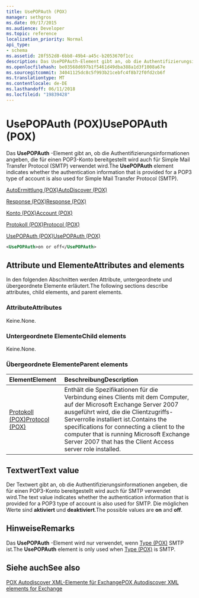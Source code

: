 ```yaml
---
title: UsePOPAuth (POX)
manager: sethgros
ms.date: 09/17/2015
ms.audience: Developer
ms.topic: reference
localization_priority: Normal
api_type:
- schema
ms.assetid: 28f552d8-6bb8-49b4-a45c-b2053670f1cc
description: Das UsePOPAuth-Element gibt an, ob die Authentifizierungsinformationen angeben, die für einen POP3-Konto bereitgestellt wird auch für Simple Mail Transfer Protocol (SMTP) verwendet wird.
ms.openlocfilehash: be03568d697b1f5461d49dba388a1d3f1008a67e
ms.sourcegitcommit: 34041125dc8c5f993b21cebfc4f8b72f0fd2cb6f
ms.translationtype: MT
ms.contentlocale: de-DE
ms.lasthandoff: 06/11/2018
ms.locfileid: "19839428"
---
```

# <a name="usepopauth-pox"></a><span data-ttu-id="66de8-103">UsePOPAuth (POX)</span><span class="sxs-lookup"><span data-stu-id="66de8-103">UsePOPAuth (POX)</span></span>

<span data-ttu-id="66de8-104">Das **UsePOPAuth** -Element gibt an, ob die Authentifizierungsinformationen angeben, die für einen POP3-Konto bereitgestellt wird auch für Simple Mail Transfer Protocol (SMTP) verwendet wird.</span><span class="sxs-lookup"><span data-stu-id="66de8-104">The **UsePOPAuth** element indicates whether the authentication information that is provided for a POP3 type of account is also used for Simple Mail Transfer Protocol (SMTP).</span></span> 
  
[<span data-ttu-id="66de8-105">AutoErmittlung (POX)</span><span class="sxs-lookup"><span data-stu-id="66de8-105">AutoDiscover (POX)</span></span>](autodiscover-pox.md)
  
[<span data-ttu-id="66de8-106">Response (POX)</span><span class="sxs-lookup"><span data-stu-id="66de8-106">Response (POX)</span></span>](response-pox.md)
  
[<span data-ttu-id="66de8-107">Konto (POX)</span><span class="sxs-lookup"><span data-stu-id="66de8-107">Account (POX)</span></span>](account-pox.md)
  
[<span data-ttu-id="66de8-108">Protokoll (POX)</span><span class="sxs-lookup"><span data-stu-id="66de8-108">Protocol (POX)</span></span>](protocol-pox.md)
  
[<span data-ttu-id="66de8-109">UsePOPAuth (POX)</span><span class="sxs-lookup"><span data-stu-id="66de8-109">UsePOPAuth (POX)</span></span>](usepopauth-pox.md)
  
```xml
<UsePOPAuth>on or off</UsePOPAuth>
```

## <a name="attributes-and-elements"></a><span data-ttu-id="66de8-110">Attribute und Elemente</span><span class="sxs-lookup"><span data-stu-id="66de8-110">Attributes and elements</span></span>

<span data-ttu-id="66de8-111">In den folgenden Abschnitten werden Attribute, untergeordnete und übergeordnete Elemente erläutert.</span><span class="sxs-lookup"><span data-stu-id="66de8-111">The following sections describe attributes, child elements, and parent elements.</span></span>
  
### <a name="attributes"></a><span data-ttu-id="66de8-112">Attribute</span><span class="sxs-lookup"><span data-stu-id="66de8-112">Attributes</span></span>

<span data-ttu-id="66de8-113">Keine.</span><span class="sxs-lookup"><span data-stu-id="66de8-113">None.</span></span>
  
### <a name="child-elements"></a><span data-ttu-id="66de8-114">Untergeordnete Elemente</span><span class="sxs-lookup"><span data-stu-id="66de8-114">Child elements</span></span>

<span data-ttu-id="66de8-115">Keine.</span><span class="sxs-lookup"><span data-stu-id="66de8-115">None.</span></span>
  
### <a name="parent-elements"></a><span data-ttu-id="66de8-116">Übergeordnete Elemente</span><span class="sxs-lookup"><span data-stu-id="66de8-116">Parent elements</span></span>

|<span data-ttu-id="66de8-117">**Element**</span><span class="sxs-lookup"><span data-stu-id="66de8-117">**Element**</span></span>|<span data-ttu-id="66de8-118">**Beschreibung**</span><span class="sxs-lookup"><span data-stu-id="66de8-118">**Description**</span></span>|
|:-----|:-----|
|[<span data-ttu-id="66de8-119">Protokoll (POX)</span><span class="sxs-lookup"><span data-stu-id="66de8-119">Protocol (POX)</span></span>](protocol-pox.md) <br/> |<span data-ttu-id="66de8-120">Enthält die Spezifikationen für die Verbindung eines Clients mit dem Computer, auf der Microsoft Exchange Server 2007 ausgeführt wird, die die Clientzugriffs-Serverrolle installiert ist.</span><span class="sxs-lookup"><span data-stu-id="66de8-120">Contains the specifications for connecting a client to the computer that is running Microsoft Exchange Server 2007 that has the Client Access server role installed.</span></span>  <br/> |
   
## <a name="text-value"></a><span data-ttu-id="66de8-121">Textwert</span><span class="sxs-lookup"><span data-stu-id="66de8-121">Text value</span></span>

<span data-ttu-id="66de8-122">Der Textwert gibt an, ob die Authentifizierungsinformationen angeben, die für einen POP3-Konto bereitgestellt wird auch für SMTP verwendet wird.</span><span class="sxs-lookup"><span data-stu-id="66de8-122">The text value indicates whether the authentication information that is provided for a POP3 type of account is also used for SMTP.</span></span> <span data-ttu-id="66de8-123">Die möglichen Werte sind **aktiviert** und **deaktiviert**.</span><span class="sxs-lookup"><span data-stu-id="66de8-123">The possible values are **on** and **off**.</span></span>
  
## <a name="remarks"></a><span data-ttu-id="66de8-124">Hinweise</span><span class="sxs-lookup"><span data-stu-id="66de8-124">Remarks</span></span>

<span data-ttu-id="66de8-125">Das **UsePOPAuth** -Element wird nur verwendet, wenn [Type (POX)](type-pox.md) SMTP ist.</span><span class="sxs-lookup"><span data-stu-id="66de8-125">The **UsePOPAuth** element is only used when [Type (POX)](type-pox.md) is SMTP.</span></span> 
  
## <a name="see-also"></a><span data-ttu-id="66de8-126">Siehe auch</span><span class="sxs-lookup"><span data-stu-id="66de8-126">See also</span></span>



[<span data-ttu-id="66de8-127">POX Autodiscover XML-Elemente für Exchange</span><span class="sxs-lookup"><span data-stu-id="66de8-127">POX Autodiscover XML elements for Exchange</span></span>](pox-autodiscover-xml-elements-for-exchange.md)

